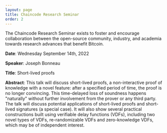 ```yaml
---
layout: page
title: Chaincode Research Seminar
order: 2
---
```



<div class="message">
  The Chaincode Research Seminar exists to foster and encourage collaboration between the open-source community, industry, and academia towards research advances that benefit Bitcoin.
</div>


<!---

HTML defines a long list of available inline tags, a complete list of which can be found on the [Mozilla Developer Network](https://developer.mozilla.org/en-US/docs/Web/HTML/Element).
- **To bold text**, use `<strong>`.
- *To italicize text*, use `<em>`.
- Abbreviations, like <abbr title="HyperText Markup Langage">HTML</abbr> should use `<abbr>`, with an optional `title` attribute for the full phrase.
- Citations, like <cite>&mdash; Mark otto</cite>, should use `<cite>`.
- <del>Deleted</del> text should use `<del>` and <ins>inserted</ins> text should use `<ins>`.
- Superscript <sup>text</sup> uses `<sup>` and subscript <sub>text</sub> uses `<sub>`.

--->

**Date**: Wednesday September 14th, 2022

**Speaker**: Joseph Bonneau 

**Title**: Short-lived proofs

**Abstract**: This talk will discuss short-lived proofs, a non-interactive proof of knowledge with a novel feature: after a specified period of time, the proof is no longer convincing. This time-delayed loss of soundness happens "naturally" without further involvement from the prover or any third party. The talk will discuss potential applications of short-lived proofs and short-lived signatures (a special case). It will also show several practical constructions built using verifiable delay functions (VDFs), including two novel types of VDFs, re-randomizable VDFs and zero-knowledge VDFs, which may be of independent interest.